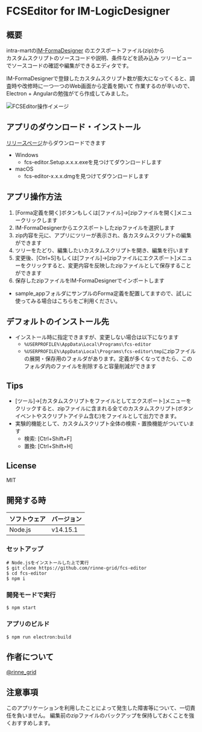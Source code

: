 # FCSEditor for IM-LogicDesigner

## 概要

intra-martの[IM-FormaDesigner](https://document.intra-mart.jp/library/forma/public/forma_appli_maker_guide/overview_of_forma_designer/overview_of_forma_application.html) のエクスポートファイル(zip)から  
カスタムスクリプトのソースコードや説明、条件などを読み込み
ツリービューでソースコードの確認や編集ができるエディタです。 

IM-FormaDesignerで登録したカスタムスクリプト数が膨大になってくると、調査時や改修時に一つ一つのWeb画面から定義を開いて
作業するのが辛いので、Electron + Angularの勉強がてら作成してみました。 


![FCSEditor操作イメージ](https://github.com/rinne-grid/fcs-editor/blob/main/fcs-editor.gif)


## アプリのダウンロード・インストール

[リリースページ](https://github.com/rinne-grid/fcs-editor/releases)からダウンロードできます

* Windows
  * fcs-editor.Setup.x.x.x.exeを見つけてダウンロードします
* macOS
  * fcs-editor-x.x.x.dmgを見つけてダウンロードします

## アプリ操作方法

1. [Forma定義を開く]ボタンもしくは[ファイル]->[zipファイルを開く]メニュークリックします
2. IM-FormaDesignerからエクスポートしたzipファイルを選択します
3. zip内容を元に、アプリにツリーが表示され、各カスタムスクリプトの編集ができます
4. ツリーをたどり、編集したいカスタムスクリプトを開き、編集を行います
5. 変更後、[Ctrl+S]もしくは[ファイル]->[zipファイルにエクスポート]メニューをクリックすると、変更内容を反映したzipファイルとして保存することができます
6. 保存したzipファイルをIM-FormaDesignerでインポートします

* sample_appフォルダにサンプルのForma定義を配置してますので、試しに使ってみる場合はこちらをご利用ください。


## デフォルトのインストール先

* インストール時に指定できますが、変更しない場合は以下になります
  * ```%USERPROFILE%\AppData\Local\Programs\fcs-editor```
  * ```%USERPROFILE%\AppData\Local\Programs\fcs-editor\tmp```にzipファイルの展開・保存用のフォルダがあります。定義が多くなってきたら、このフォルダ内のファイルを削除すると容量削減ができます

## Tips

* [ツール]->[カスタムスクリプトをファイルとしてエクスポート]メニューをクリックすると、zipファイルに含まれる全てのカスタムスクリプト(ボタンイベントやスクリプトアイテム含む)をファイルとして出力できます。
* 実験的機能として、カスタムスクリプト全体の検索・置換機能がついています
  * 検索: [Ctrl+Shift+F]
  * 置換: [Ctrl+Shift+H]

## License

MIT


## 開発する時

|ソフトウェア|バージョン|
|---|---|
|Node.js|v14.15.1|


### セットアップ

```
# Node.jsをインストールした上で実行
$ git clone https://github.com/rinne-grid/fcs-editor
$ cd fcs-editor
$ npm i
```

### 開発モードで実行
```
$ npm start
```

### アプリのビルド
```
$ npm run electron:build
```

## 作者について

[@rinne_grid](https://twitter.com/rinne_grid)



## 注意事項

このアプリケーションを利用したことによって発生した障害等について、一切責任を負いません。
編集前のzipファイルのバックアップを保持しておくことを強くおすすめします。
